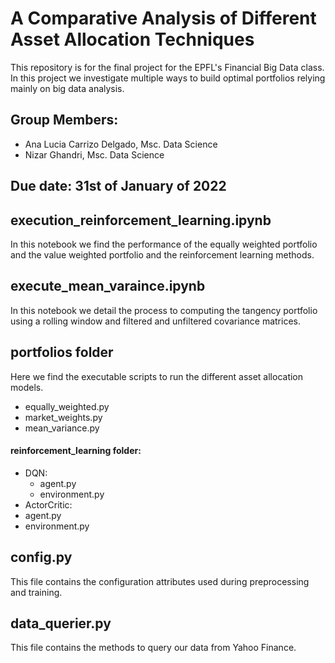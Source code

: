 # A Comparative Analysis of Different Asset Allocation Techniques
This repository is for the final project for the EPFL's Financial Big Data class.
In this project we investigate multiple ways to build optimal portfolios relying mainly on big data analysis.

## Group Members:
- Ana Lucia Carrizo Delgado, Msc. Data Science
- Nizar Ghandri, Msc. Data Science

## Due date: 31st of January of 2022

##  execution_reinforcement_learning.ipynb
In this notebook we find the performance of the equally weighted portfolio and the value weighted portfolio and the reinforcement learning methods. 

## execute_mean_varaince.ipynb 
In this notebook we detail the process to computing the tangency portfolio using a rolling window and filtered and unfiltered covariance matrices.

## portfolios folder 
Here we find the executable scripts to run the different asset allocation models. 
- equally_weighted.py
- market_weights.py
- mean_variance.py

#### reinforcement_learning folder:
- DQN:  
  - agent.py
  - environment.py
 - ActorCritic:  
  - agent.py
  - environment.py

## config.py
This file contains the configuration attributes used during preprocessing and training.

## data_querier.py
This file contains the methods to query our data from Yahoo Finance.
